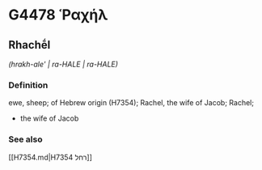 # G4478 Ῥαχήλ

## Rhachḗl

_(hrakh-ale' | ra-HALE | ra-HALE)_

### Definition

ewe, sheep; of Hebrew origin (H7354); Rachel, the wife of Jacob; Rachel; 

- the wife of Jacob

### See also

[[H7354.md|H7354 רחל]]
